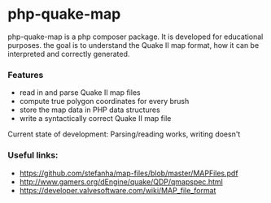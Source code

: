 # php-quake-map #

php-quake-map is a php composer package. It is developed for educational purposes. the goal is to understand the Quake II map format, how it can be interpreted and correctly generated.

### Features ###

* read in and parse Quake II map files
* compute true polygon coordinates for every brush
* store the map data in PHP data structures
* write a syntactically correct Quake II map file

Current state of development: Parsing/reading works, writing doesn't

### Useful links: ###
* https://github.com/stefanha/map-files/blob/master/MAPFiles.pdf
* http://www.gamers.org/dEngine/quake/QDP/qmapspec.html
* https://developer.valvesoftware.com/wiki/MAP_file_format